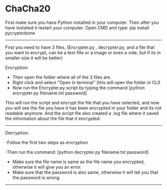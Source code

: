 # ChaCha20

First make sure you have Python installed in your computer. 
Then after you have installed it restart your computer.
Open CMD and type: pip install pycryptodome

---------------------------------------------------------------------------------------------------------------------------------------------------------------------

First you need to have 3 files, (Encrypter.py , decrypter.py, and a file that you want to encrypt, can be a text fille or a image or even a vide, but if its in smaller size it will be better)

Encryption:

- Then open the folder where all of the 3 files are.
- Right click and select "Open in terminal" (this will open the folder in CLI)
- Now run the Encrypter.py script by typing the command 
	[python encrypter.py filename.txt password]



This will run the script and encrypt the file that you have selected, and now you will see the file you have it has been encrypted in your folder and its not readable anymore. And the script file also created a .log file where it saved the information about the file that it encrypted.


---------------------------------------------------------------------------------------------------------------------------------------------------------------------


Decryption:

-Follow the first two steps as encryption

-Then run the command:
	[python decrypter.py filename.txt password]


- Make sure the file name is same as the file name you encrypted, otherwise it will give you an error.
- Make sure that the password is also same, otherwise it will tell you that the password is wrong.

---------------------------------------------------------------------------------------------------------------------------------------------------------------------

 
